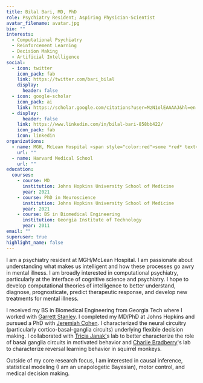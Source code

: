 ```yaml
---
title: Bilal Bari, MD, PhD
role: Psychiatry Resident; Aspiring Physician-Scientist
avatar_filename: avatar.jpg
bio: ""
interests:
  - Computational Psychiatry
  - Reinforcement Learning
  - Decision Making
  - Artificial Intelligence
social:
  - icon: twitter
    icon_pack: fab
    link: https://twitter.com/bari_bilal
    display:
      header: false
  - icon: google-scholar
    icon_pack: ai
    link: https://scholar.google.com/citations?user=MzN1olEAAAAJ&hl=en
  - display:
      header: false
    link: https://www.linkedin.com/in/bilal-bari-858bb422/
    icon_pack: fab
    icon: linkedin
organizations:
  - name: MGH, McLean Hospital <span style="color:red">some *red* text</span>
    url: ""
  - name: Harvard Medical School
    url: ""
education:
  courses:
    - course: MD
      institution: Johns Hopkins University School of Medicine
      year: 2021
    - course: PhD in Neuroscience
      institution: Johns Hopkins University School of Medicine
      year: 2021
    - course: BS in Biomedical Engineering
      institution: Georgia Institute of Technology
      year: 2011
email: ""
superuser: true
highlight_name: false
---
```

I am a psychiatry resident at MGH/McLean Hospital. I am passionate about understanding what makes us intelligent and how these processes go awry in mental illness. I am broadly interested in computational psychiatry, particularly at the interface of cognitive science and psychiatry. I hope to develop computational theories of intelligence to better understand, diagnose, prognosticate, predict therapeutic response, and develop new treatments for mental illness.

I received my BS in Biomedical Engineering from Georgia Tech where I worked with [Garrett Stanley](https://stanley.gatech.edu/). I completed my MD/PhD at Johns Hopkins and pursued a PhD with [Jeremiah Cohen](https://cohenlab.johnshopkins.edu/). I characterized the neural circuitry (particularly cortico-basal-ganglia circuits) underlying flexible decision making. I collaborated with [Tricia Janak'](http://www.janaklab.com/)s lab to better characterize the role of basal ganglia circuits in motivated behavior and [Charlie Bradberry](https://irp.drugabuse.gov/staff-members/charles-w-bradberry-ph-d/)'s lab to characterize reversal learning behavior in squirrel monkeys.

Outside of my core research focus, I am interested in causal inference, statistical modeling (I am an unapologetic Bayesian), motor control, and medical decision making.
